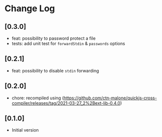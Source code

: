 # Change Log

## [0.3.0]
* feat: possibility to password protect a file
* tests: add unit test for `forwardStdin` & `passwords` options
  
## [0.2.1]
* feat: possibility to disable `stdin` forwarding

## [0.2.0]
* chore: recompiled using (https://github.com/ctn-malone/quickjs-cross-compiler/releases/tag/2021-03-27_2%2Bext-lib-0.4.0)

## [0.1.0]
* Initial version
